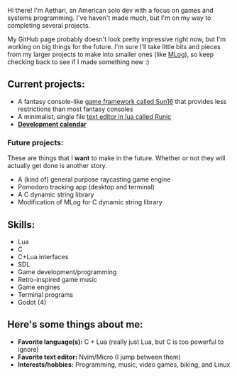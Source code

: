 Hi there! I'm Aethari, an American solo dev with a focus on games and systems programming. I've haven't made much, but I'm on my way to completing
several projects.

My GitHub page probably doesn't look pretty impressive right now, but I'm working on big things for the future. I'm sure I'll take little bits and
pieces from my larger projects to make into smaller ones (like [MLog](https://github.com/Aethari/MLog)), so keep checking back to see if I made 
something new :)

## Current projects:
- A fantasy console-like [game framework called Sun16](https://github.com/Aethari/Sun16) that provides less restrictions than most fantasy consoles
- A minimalist, single file [text editor in lua called Runic](https://github.com/Aethari/Runic)
- **[Development calendar](Calendar.md)**

### Future projects:
These are things that I **want** to make in the future. Whether or not they will actually get done is another story.
- A (kind of) general purpose raycasting game engine
- Pomodoro tracking app (desktop and terminal)
- A C dynamic string library
- Modification of MLog for C dynamic string library

## Skills:
- Lua
- C
- C+Lua interfaces
- SDL
- Game development/programming
- Retro-inspired game music
- Game engines
- Terminal programs
- Godot (4)

## Here's some things about me:
- **Favorite language(s):** C + Lua (really just Lua, but C is too powerful to ignore)
- **Favorite text editor:** Nvim/Micro (I jump between them)
- **Interests/hobbies:** Programming, music, video games, biking, and Linux
